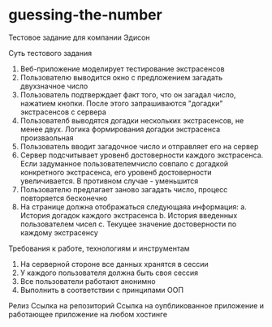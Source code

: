 # guessing-the-number
Тестовое задание для компании Эдисон

Суть тестового задания
1. Веб-приложение моделирует тестирование экстрасенсов
2. Пользователю выводится окно с предложением загадать двухзначное число
3. Пользователь подтверждает факт того, что он загадал число, нажатием кнопки. После этого запрашиваются "догадки" экстрасенсов с сервера
4. Пользователб выводятся догадки нескольких экстрасенсов, не менее двух. Логика формирования догадки экстрасенса произваольная
5. Пользователь вводит загадочное число и отправляет его на сервер
6. Сервер подсчитывает уровенб достоверности каждого экстрасенса. Если задуманное пользователемчисло совпало с догадкой конкретного экстрасенса, его уровенб достоверности увеличивается. В противном случае - уменьшится
7. Пользователю предлагает заново загадать число, процесс повторяется бесконечно
8. На странице должна отображаться следующаяа информация:
        a. История догадок каждого экстрасенса
        b. История введенных пользователем чисел
        с. Текущее значение достоверности по каждому экстрасенсу

Требования к работе, технологиям и инструментам
1. На серверной стороне все данных хранятся в сессии
2. У каждого пользователя должна быть своя сессия
3. Все пользователи работают анонимно
4. Выполнить  в соответствии с принципами ООП

Релиз
Ссылка на репозиторий
Ссылка на оупбликованное приложение и работающее приложение на любом хостинге
